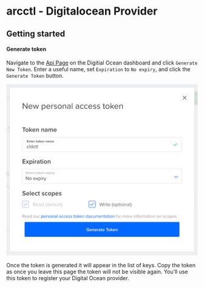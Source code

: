 # arcctl - Digitalocean Provider

## Getting started

#### Generate token

Navigate to the [Api Page](https://cloud.digitalocean.com/account/api/tokens) on the Digitial Ocean dashboard and click `Generate New Token`. Enter a useful name, set `Expiration` to `No expiry`, and click the `Generate Token` button.

![Screenshot of Digitial Ocean token creattion page](./docs/do-token.png)

Once the token is generated it will appear in the list of keys. Copy the token as once you leave this page the token will not be visible again. You’ll use this token to register your Digital Ocean provider.
